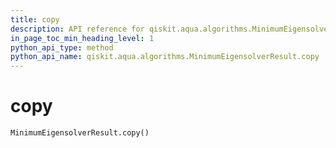 ```yaml
---
title: copy
description: API reference for qiskit.aqua.algorithms.MinimumEigensolverResult.copy
in_page_toc_min_heading_level: 1
python_api_type: method
python_api_name: qiskit.aqua.algorithms.MinimumEigensolverResult.copy
---
```


# copy

<span id="qiskit.aqua.algorithms.MinimumEigensolverResult.copy" />

`MinimumEigensolverResult.copy()`

